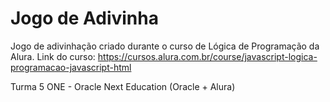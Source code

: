 # Jogo de Adivinha
Jogo de adivinhação criado durante o curso de Lógica de Programação da Alura.
Link do curso: https://cursos.alura.com.br/course/javascript-logica-programacao-javascript-html

Turma 5 ONE - Oracle Next Education (Oracle + Alura)
